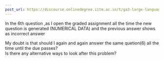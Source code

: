 ```yaml
---
post_url: https://discourse.onlinedegree.iitm.ac.in/t/ga3-large-language-models-discussion-thread-tds-jan-2025/163247/39
---
```

In the 6th question ,as I open the graded assignment all the time the new question is generated (NUMERICAL DATA) and the previous answer shows as incorrect answer

My doubt is that should I again and again answer the same quetion(6) all the time until the due passes?  
Is there any alternative ways to look after this problem?